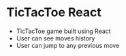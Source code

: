 # TicTacToe React

- TicTacToe game built using React
- User can see moves history
- User can jump to any previous move
